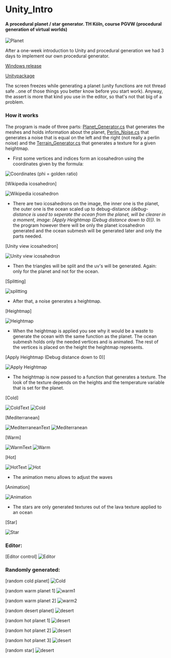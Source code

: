 # Unity_Intro
#### A procedural planet / star generator. TH Köln, course PGVW (procedural generation of virtual worlds)
![Planet](https://github.com/Nice2Bee/Unity_Intro/blob/technique/technique/planet.gif)

After a one-week introduction to Unity and procedural generation we had 3 days to implement our own procedural generator.

[Windows release](https://github.com/Nice2Bee/Unity_Intro/releases/tag/v1.0)

[Unitypackage](https://1drv.ms/u/s!AtwaZYMhkRKBgrVukFEmZnbW5iU0Sg)

The screen freezes while generating a planet (unity functions are not thread safe ..one of those things you better know before you start work). Anyway, the assert is more that kind you use in the editor, so that's not that big of a problem.

### How it works

The program is made of three parts: [Planet_Generator.cs](https://github.com/Nice2Bee/Unity_Intro/blob/master/Planet%20Gen/Assets/Planet%20Generator/Planet%20Gen/Planet_Generator.cs) that generates the meshes and holds information about the planet, [Perlin_Noise.cs](https://github.com/Nice2Bee/Unity_Intro/blob/master/Planet%20Gen/Assets/Planet%20Generator/Perlin%20Noise/Perlin_Noise.cs) that generates a noise that is equal on the left and the right (not really a perlin noise) and the [Terrain_Generator.cs](https://github.com/Nice2Bee/Unity_Intro/blob/master/Planet%20Gen/Assets/Planet%20Generator/Planet%20Gen/Terrain_Generator.cs) that generates a texture for a given heightmap. 

- First some vertices and indices form an icosahedron using the coordinates given by the formula:

![Coordinates](https://github.com/Nice2Bee/Unity_Intro/blob/technique/technique/Icosahedron%20coordinates.PNG)
(phi = golden ratio)

\[Wikipedia icosahedron]

![Wikipedia icosahedron](https://upload.wikimedia.org/wikipedia/commons/thumb/9/9c/Icosahedron-golden-rectangles.svg/500px-Icosahedron-golden-rectangles.svg.png)


- There are two icosahedrons on the image, the inner one is the planet, the outer one is the ocean scaled up to debug-distance *(debug-distance is used to seperate the ocean from the planet, will be clearer in a moment, image: [Apply Heightmap (Debug distance down to 0)])*. In the program however there will be only the planet icosahedron generated and the ocean submesh will be generated later and only the parts needed.

\[Unity view icosahedron]

![Unity view icosahedron](https://github.com/Nice2Bee/Unity_Intro/blob/technique/technique/Icosahedron.PNG)


- Then the triangles will be split and the uv's will be generated. Again: only for the planet and not for the ocean.

\[Splitting]

![splitting](https://github.com/Nice2Bee/Unity_Intro/blob/technique/technique/dividing.gif)


- After that, a noise generates a heightmap.

\[Heightmap]

![Heightmap](https://github.com/Nice2Bee/Unity_Intro/blob/technique/technique/heightmap.PNG)


- When the heightmap is applied you see why it would be a waste to generate the ocean with the same function as the planet. The ocean submesh holds only the needed vertices and is animated. The rest of the vertices is placed on the height the heightmap represents.

\[Apply Heightmap (Debug distance down to 0)]

![Apply Heightmap](https://github.com/Nice2Bee/Unity_Intro/blob/technique/technique/apply%20heightmap.gif)


- The heightmap is now passed to a function that generates a texture. The look of the texture depends on the heights and the temperature variable that is set for the planet.   

\[Cold]

![ColdText](https://github.com/Nice2Bee/Unity_Intro/blob/technique/technique/planet%20texturing/texture%20cold.PNG)
![Cold](https://github.com/Nice2Bee/Unity_Intro/blob/technique/technique/planet%20texturing/cold.PNG)

\[Mediterranean]

![MediterraneanText](https://github.com/Nice2Bee/Unity_Intro/blob/technique/technique/planet%20texturing/texture%20med.PNG)
![Mediterranean](https://github.com/Nice2Bee/Unity_Intro/blob/technique/technique/planet%20texturing/med.PNG)

\[Warm]

![WarmText](https://github.com/Nice2Bee/Unity_Intro/blob/technique/technique/planet%20texturing/texture%20warm.PNG)
![Warm](https://github.com/Nice2Bee/Unity_Intro/blob/technique/technique/planet%20texturing/warm.PNG)

\[Hot]

![HotText](https://github.com/Nice2Bee/Unity_Intro/blob/technique/technique/planet%20texturing/texture%20hot.PNG)
![Hot](https://github.com/Nice2Bee/Unity_Intro/blob/technique/technique/planet%20texturing/hot.PNG)



- The animation menu allows to adjust the waves

\[Animation]

![Animation](https://github.com/Nice2Bee/Unity_Intro/blob/technique/technique/waves.gif)


- The stars are only generated textures out of the lava texture applied to an ocean

\[Star]

![Star](https://github.com/Nice2Bee/Unity_Intro/blob/technique/technique/star%20waves.gif)



### Editor:

\[Editor control]
![Editor](https://github.com/Nice2Bee/Unity_Intro/blob/technique/screenshot_editor.PNG)


### Randomly generated:


\[random cold planet]
![Cold](https://github.com/Nice2Bee/Unity_Intro/blob/technique/screenshot_cold.PNG)


\[random warm planet 1]
![warm1](https://github.com/Nice2Bee/Unity_Intro/blob/technique/screenshot_warm.PNG)


\[random warm planet 2]
![warm2](https://github.com/Nice2Bee/Unity_Intro/blob/technique/screenshot_warm%202.PNG)


\[random desert planet]
![desert](https://github.com/Nice2Bee/Unity_Intro/blob/technique/screenshot_desert.PNG)


\[random hot planet 1]
![desert](https://github.com/Nice2Bee/Unity_Intro/blob/technique/screenshot_hot.PNG)


\[random hot planet 2]
![desert](https://github.com/Nice2Bee/Unity_Intro/blob/technique/screenshot_hot%202.PNG)


\[random hot planet 3]
![desert](https://github.com/Nice2Bee/Unity_Intro/blob/technique/screenshot_hot%203.PNG)


\[random star]
![desert](https://github.com/Nice2Bee/Unity_Intro/blob/technique/screenshot_star.PNG)
